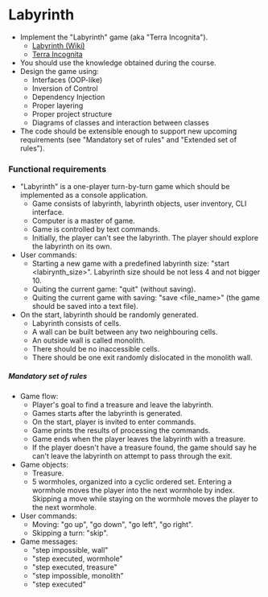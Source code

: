 # Labyrinth

* Implement the "Labyrinth" game (aka "Terra Incognita").
  - [Labyrinth (Wiki)](https://en.wikipedia.org/wiki/Labyrinth_(paper-and-pencil_game))
  - [Terra Incognita](https://www.thegamecrafter.com/games/terra-incognita)
* You should use the knowledge obtained during the course.
* Design the game using:
  - Interfaces (OOP-like)
  - Inversion of Control
  - Dependency Injection
  - Proper layering
  - Proper project structure
  - Diagrams of classes and interaction between classes
* The code should be extensible enough to support new upcoming requirements (see "Mandatory set of rules" and "Extended set of rules").

### Functional requirements

* "Labyrinth" is a one-player turn-by-turn game which should be implemented as a console application.
  - Game consists of labyrinth, labyrinth objects, user inventory, CLI interface.
  - Computer is a master of game.
  - Game is controlled by text commands.
  - Initially, the player can't see the labyrinth. The player should explore the labyrinth on its own.
* User commands:
  - Starting a new game with a predefined labyrinth size: "start <labirynth_size>". Labyrinth size should be not less 4 and not bigger 10.
  - Quiting the current game: "quit" (without saving).
  - Quiting the current game with saving: "save <file_name>" (the game should be saved into a text file).
* On the start, labyrinth should be randomly generated.
  - Labyrinth consists of cells.
  - A wall can be built between any two neighbouring cells.
  - An outside wall is called monolith.
  - There should be no inaccessible cells.
  - There should be one exit randomly dislocated in the monolith wall.

##### Mandatory set of rules

* Game flow:
  - Player's goal to find a treasure and leave the labyrinth.
  - Games starts after the labyrinth is generated.
  - On the start, player is invited to enter commands.
  - Game prints the results of processing the commands.
  - Game ends when the player leaves the labyrinth with a treasure.
  - If the player doesn't have a treasure found, the game should say he can't leave the labyrinth on attempt to pass through the exit.
* Game objects:
  - Treasure.
  - 5 wormholes, organized into a cyclic ordered set. Entering a wormhole moves the player into the next wormhole by index. Skipping a move while staying on the wormhole moves the player to the next wormhole.
* User commands:
  - Moving: "go up", "go down", "go left", "go right".
  - Skipping a turn: "skip".
* Game messages:
  - "step impossible, wall"
  - "step executed, wormhole"
  - "step executed, treasure"
  - "step impossible, monolith"
  - "step executed"
